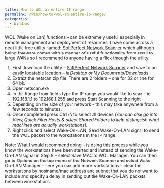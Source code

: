 ```yaml
---
title: How to WOL an entire IP range
permalink: /win/how-to-wol-an-entire-ip-range/
categories:
  - Windows
---
```

WOL (Wake on Lan) functions – can be extremely useful especially in remote management and deployment of resources. I have come across a neat little free utility named: <a href="http://www.softperfect.com/products/networkscanner/" target="_blank">SoftPerfect Network Scanner</a> which although being freeware comes with a manner of useful functionality from small to large WANs so I recommend to anyone having a flick through the utility. 

  1. First download the utility &#8211; <a href="http://www.softperfect.com/products/networkscanner/" target="_blank">SoftPerfect Network Scanner</a> and save to an easily locatable location _– ie Desktop or My Documents/Downloads_. 
  2. Extract the netscan zip file. There are 2 folders – one for 32 or one for 64 bit. 
  3. Open netscan.exe 
  4. In the Range from fields type the IP range you would like to scan – ie 192.168.1.1 to 192.168.1.255 and press Start Scanning to the right. 
  5. Depending on the size of your network – this may take anywhere from a few seconds to minutes. 
  6. Once completed press Ctrl+A to select all devices _(You can also go into View, Quick Filter Hosts & select Shared Folders to help distinguish what machines are actually workstations)._ 
  7. Right click and select Wake-On-LAN, Send Wake-On-LAN signal to send the WOL packet to the workstations in the IP range. 

Note: What I would recommend doing – is doing this process while you know the workstations have been started and instead of sending the Wake-On-LAN signal in Step 8 – select Save MAC to WOL Manager. You can then go to Options on the top menu of the Network Scanner and select Wake-On-LAN Manager – here you can add more workstations – clear the workstations by hostname/mac address and subnet that you do not want to include and specify a delay in sending out the Wake-On-LAN packets between workstations.
